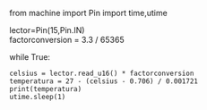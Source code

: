 from machine import Pin
import time,utime  

lector=Pin(15,Pin.IN)  
factorconversion = 3.3 / 65365

while True:

    celsius = lector.read_u16() * factorconversion
    temperatura = 27 - (celsius - 0.706) / 0.001721
    print(temperatura)
    utime.sleep(1)

